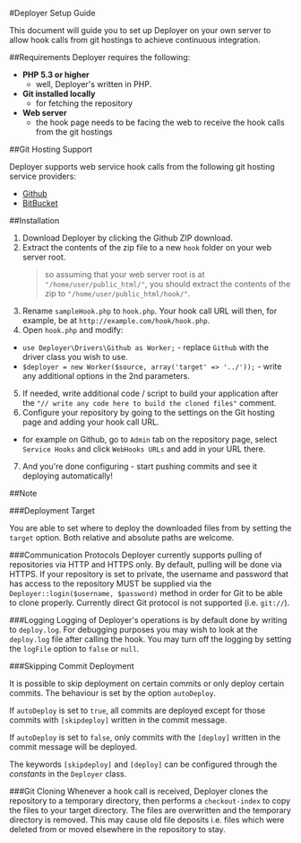 #Deployer Setup Guide

This document will guide you to set up Deployer on your own server to allow hook calls from git hostings to achieve continuous integration.

##Requirements
Deployer requires the following:

 - **PHP 5.3 or higher**
   - well, Deployer's written in PHP.
 - **Git installed locally**
   - for fetching the repository
 - **Web server**
   -  the hook page needs to be facing the web to receive the hook calls from the git hostings

##Git Hosting Support

Deployer supports web service hook calls from the following git hosting service providers:

 - [Github](https://github.com/)
 - [BitBucket](https://bitbucket.org/)

##Installation

 1. Download Deployer by clicking the Github ZIP download.
 2. Extract the contents of the zip file to a new `hook` folder on your web server root.
    > so assuming that your web server root is at `"/home/user/public_html/"`, you should extract the contents of the zip to `"/home/user/public_html/hook/"`.
 3. Rename `sampleHook.php` to `hook.php`.  Your hook call URL will then, for example, be at `http://example.com/hook/hook.php`.
 4. Open `hook.php` and modify:
   - `use Deployer\Drivers\Github as Worker;` - replace `Github` with the driver class you wish to use.
   - `$deployer = new Worker($source, array('target' => '../'));` - write any additional options in the 2nd parameters.
 5. If needed, write additional code / script to build your application after the `"// write any code here to build the cloned files"` comment.
 6. Configure your repository by going to the settings on the Git hosting page and adding your hook call URL.
   - for example on Github, go to `Admin` tab on the repository page, select `Service Hooks` and click `WebHooks URLs` and add in your URL there.
 7. And you're done configuring - start pushing commits and see it deploying automatically!

##Note

###Deployment Target

You are able to set where to deploy the downloaded files from by setting the `target` option. Both relative and absolute paths are welcome.

###Communication Protocols
Deployer currently supports pulling of repositories via HTTP and HTTPS only. By default, pulling will be done via HTTPS. If your repository is set to private, the username and password that has access to the repository MUST be supplied via the `Deployer::login($username, $password)` method in order for Git to be able to clone properly. Currently direct Git protocol is not supported (i.e. `git://`).

###Logging
Logging of Deployer's operations is by default done by writing to `deploy.log`. For debugging purposes you may wish to look at the `deploy.log` file after calling the hook. You may turn off the logging by setting the `logFile` option to `false` or `null`.

###Skipping Commit Deployment

It is possible to skip deployment on certain commits or only deploy certain commits. The behaviour is set by the option `autoDeploy`.

If `autoDeploy` is set to `true`, all commits are deployed except for those commits with `[skipdeploy]` written in the commit message. 

If `autoDeploy` is set to `false`, only commits with the `[deploy]` written in the commit message will be deployed.

The keywords `[skipdeploy]` and `[deploy]` can be configured through the *constants* in the `Deployer` class.

###Git Cloning
Whenever a hook call is received, Deployer clones the repository to a temporary directory, then performs a `checkout-index` to copy the files to your target directory. The files are overwritten and the temporary directory is removed. This may cause old file deposits i.e. files which were deleted from or moved elsewhere in the repository to stay.